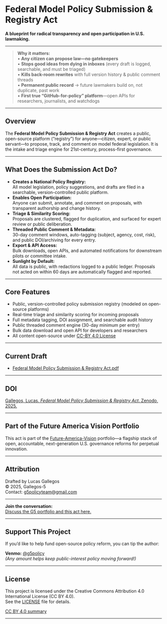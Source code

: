 # Federal Model Policy Submission & Registry Act

**A blueprint for radical transparency and open participation in U.S. lawmaking.**

---
> **Why it matters:**  
> • **Any citizen can propose law—no gatekeepers**  
> • **Stops good ideas from dying in inboxes** (every draft is logged, searchable, and must be triaged)  
> • **Kills back-room rewrites** with full version history & public comment threads  
> • **Permanent public record** → future lawmakers build on, not duplicate, past work  
> • **First true “GitHub-for-policy” platform**—open APIs for researchers, journalists, and watchdogs
---
## Overview

The **Federal Model Policy Submission & Registry Act** creates a public, open-source platform (“registry”) for anyone—citizen, expert, or public servant—to propose, track, and comment on model federal legislation. It is the intake and triage engine for 21st-century, process-first governance.

---

## What Does the Submission Act Do?

- **Creates a National Policy Registry:**  
  All model legislation, policy suggestions, and drafts are filed in a searchable, version-controlled public platform.
- **Enables Open Participation:**  
  Anyone can submit, annotate, and comment on proposals, with transparent authorship and change history.
- **Triage & Similarity Scoring:**  
  Proposals are clustered, flagged for duplication, and surfaced for expert review or public deliberation.
- **Threaded Public Comment & Metadata:**  
  30-day comment windows, auto-tagging (subject, agency, cost, risk), and public DOI/archiving for every entry.
- **Export & API Access:**  
  Bulk downloads, open APIs, and automated notifications for downstream pilots or committee intake.
- **Sunlight by Default:**  
  All data is public, with redactions logged to a public ledger. Proposals not acted on within 60 days are automatically flagged and reported.

---

## Core Features

- Public, version-controlled policy submission registry (modeled on open-source platforms)
- Real-time triage and similarity scoring for incoming proposals
- Full metadata tagging, DOI assignment, and searchable audit history
- Public threaded comment engine (30-day minimum per entry)
- Bulk data download and open API for developers and researchers
- All content open-source under [CC-BY 4.0 License](./LICENSE)

---

## Current Draft

- [Federal Model Policy Submission & Registry Act.pdf](./Federal%20Model%20Policy%20Submission%20%26%20Registry%20Act%20of%202025.pdf)

---
## DOI

[Gallegos, Lucas. *Federal Model Policy Submission & Registry Act*. Zenodo, 2025.](https://doi.org/10.5281/zenodo.16627560)


****

## Part of the Future America Vision Portfolio

This act is part of the [Future-America-Vision](https://github.com/Gallegos-5/Future-America-Vision) portfolio—a flagship stack of open, accountable, next-generation U.S. governance reforms for perpetual innovation.


---

## Attribution

Drafted by Lucas Gallegos  
© 2025, Gallegos-5  
Contact: g5policyteam@gmail.com

---

**Join the conversation:**  
[Discuss the G5 portfolio and this act here.](https://github.com/Gallegos-5/G5-Portfolio/discussions)

---

## Support This Project

If you’d like to help fund open-source policy reform, you can tip the author:

**Venmo:** [@g5policy](https://venmo.com/g5policy)  
*(Any amount helps keep public-interest policy moving forward!)*

---


## License

This project is licensed under the Creative Commons Attribution 4.0 International License (CC BY 4.0).  
See the [LICENSE](./LICENSE) file for details.

[CC BY 4.0 summary](https://creativecommons.org/licenses/by/4.0/)

---
